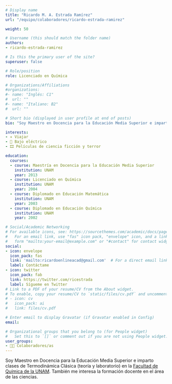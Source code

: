 ```yaml
---
# Display name
title: "Ricardo M. A. Estrada Ramírez"
url: "/equipo/colaboradores/ricardo-estrada-ramirez"

weight: 50

# Username (this should match the folder name)
authors:
- ricardo-estrada-ramirez

# Is this the primary user of the site?
superuser: false

# Role/position
role: Licenciado en Química

# Organizations/Affiliations
#organizations:
#- name: "Inglés: C1"
#  url: ""
#- name: "Italiano: B2"
#  url: ""  

# Short bio (displayed in user profile at end of posts)
bio: "Soy Maestro en Docencia para la Educación Media Superior e imparto clases de Termodinámica Clásica (teoría y laboratorio) en la [Facultad de Química de la UNAM](https://quimica.unam.mx/)."

interests:
- ✈️ Viajar
- 🎸 Bajo eléctrico
- 🎞 Películas de ciencia ficción y terror

education:
  courses:
  - course: Maestría en Docencia para la Educación Media Superior
    institution: UNAM
    year: 2013
  - course: Licenciado en Química
    institution: UNAM
    year: 2004
  - course: Diplomado en Educación Matemática
    institution: UNAM
    year: 2003
  - course: Diplomado en Educación Química
    institution: UNAM
    year: 2002

# Social/Academic Networking
# For available icons, see: https://sourcethemes.com/academic/docs/page-builder/#icons
#   For an email link, use "fas" icon pack, "envelope" icon, and a link in the
#   form "mailto:your-email@example.com" or "#contact" for contact widget.
social:
- icon: envelope
  icon_pack: fas
  link: 'mailto:ricardoenlineacad@gmail.com'  # For a direct email link, use "mailto:test@example.org".
  label: Contáctame
- icon: twitter
  icon_pack: fab
  link: https://twitter.com/ricestrada
  label: Sígueme en Twitter
# Link to a PDF of your resume/CV from the About widget.
# To enable, copy your resume/CV to `static/files/cv.pdf` and uncomment the lines below.
# - icon: cv
#   icon_pack: ai
#   link: files/cv.pdf

# Enter email to display Gravatar (if Gravatar enabled in Config)
email:

# Organizational groups that you belong to (for People widget)
#   Set this to `[]` or comment out if you are not using People widget.
user_groups:
- 🙌🏼 Colaboradores/as
---
```


Soy Maestro en Docencia para la Educación Media Superior e imparto clases de Termodinámica Clásica (teoría y laboratorio) en la [Facultad de Química de la UNAM](https://quimica.unam.mx/). También me interesa la formación docente en el área de las ciencias.